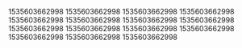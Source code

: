 1535603662998
1535603662998
1535603662998
1535603662998
1535603662998
1535603662998
1535603662998
1535603662998
1535603662998
1535603662998
1535603662998
1535603662998
1535603662998
1535603662998
1535603662998